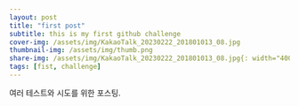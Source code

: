 ```yaml
---
layout: post
title: "first post"
subtitle: this is my first github challenge
cover-img: /assets/img/KakaoTalk_20230222_201801013_08.jpg
thumbnail-img: /assets/img/thumb.png
share-img: /assets/img/KakaoTalk_20230222_201801013_08.jpg{: width="400" height="100"}
tags: [fist, challenge]
---
```


여러 테스트와 시도를 위한 포스팅.

